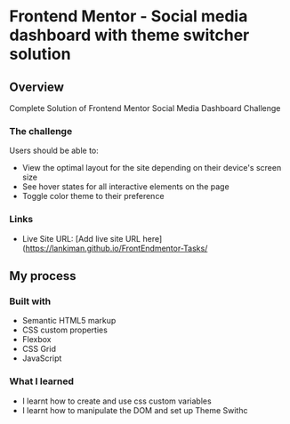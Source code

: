 # Frontend Mentor - Social media dashboard with theme switcher solution

## Overview
Complete Solution of Frontend Mentor Social Media Dashboard Challenge
### The challenge

Users should be able to:

- View the optimal layout for the site depending on their device's screen size
- See hover states for all interactive elements on the page
- Toggle color theme to their preference

### Links

- Live Site URL: [Add live site URL here](https://lankiman.github.io/FrontEndmentor-Tasks/

## My process

### Built with

- Semantic HTML5 markup
- CSS custom properties
- Flexbox
- CSS Grid
- JavaScript

### What I learned
* I learnt how to create and use css custom variables
* I learnt how to manipulate the DOM and set up Theme Swithc
